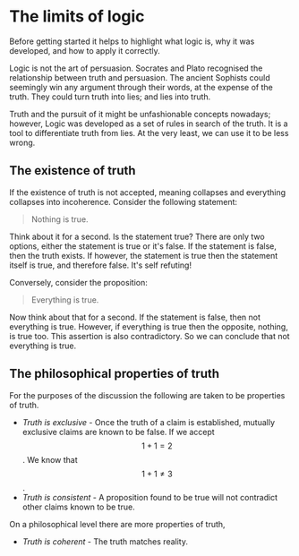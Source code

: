 # The limits of logic

Before getting started it helps to highlight what logic is, why it was
developed, and how to apply it correctly.

Logic is not the art of persuasion. Socrates and Plato recognised the
relationship between truth and persuasion. The ancient Sophists could seemingly
win any argument through their words, at the expense of the truth. They could
turn truth into lies; and lies into truth.

Truth and the pursuit of it might be unfashionable concepts nowadays; however,
Logic was developed as a set of rules in search of the truth. It is a tool to
differentiate truth from lies. At the very least, we can use it to be less
wrong.

## The existence of truth

If the existence of truth is not accepted, meaning collapses and everything
collapses into incoherence. Consider the following statement:

> Nothing is true.

Think about it for a second. Is the statement true? There are only two options,
either the statement is true or it's false. If the statement is false, then the
truth exists. If however, the statement is true then the statement itself is
true, and therefore false. It's self refuting!

Conversely, consider the proposition:

> Everything is true.

Now think about that for a second. If the statement is false, then not
everything is true. However, if everything is true then the opposite, nothing,
is true too. This assertion is also contradictory. So we can conclude that not
everything is true.

## The philosophical properties of truth

For the purposes of the discussion the following are taken to be properties of
truth.

* *Truth is exclusive* - Once the truth of a claim is established, mutually
  exclusive claims are known to be false. If we accept $$1 + 1 = 2$$. We know
  that $$1 + 1 \neq 3$$.
* *Truth is consistent* - A proposition found to be true will not contradict
  other claims known to be true.

On a philosophical level there are more properties of truth, 

* *Truth is coherent* - The truth matches reality.
